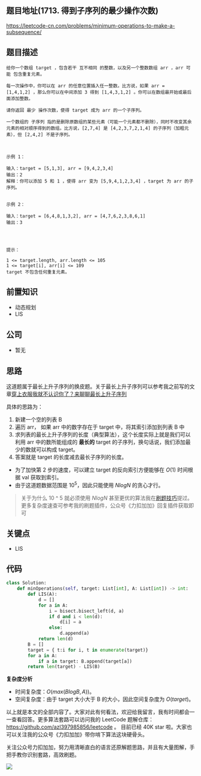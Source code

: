 ## 题目地址(1713. 得到子序列的最少操作次数)

https://leetcode-cn.com/problems/minimum-operations-to-make-a-subsequence/

## 题目描述

```
给你一个数组 target ，包含若干 互不相同 的整数，以及另一个整数数组 arr ，arr 可能 包含重复元素。

每一次操作中，你可以在 arr 的任意位置插入任一整数。比方说，如果 arr = [1,4,1,2] ，那么你可以在中间添加 3 得到 [1,4,3,1,2] 。你可以在数组最开始或最后面添加整数。

请你返回 最少 操作次数，使得 target 成为 arr 的一个子序列。

一个数组的 子序列 指的是删除原数组的某些元素（可能一个元素都不删除），同时不改变其余元素的相对顺序得到的数组。比方说，[2,7,4] 是 [4,2,3,7,2,1,4] 的子序列（加粗元素），但 [2,4,2] 不是子序列。

 

示例 1：

输入：target = [5,1,3], arr = [9,4,2,3,4]
输出：2
解释：你可以添加 5 和 1 ，使得 arr 变为 [5,9,4,1,2,3,4] ，target 为 arr 的子序列。


示例 2：

输入：target = [6,4,8,1,3,2], arr = [4,7,6,2,3,8,6,1]
输出：3


 

提示：

1 <= target.length, arr.length <= 105
1 <= target[i], arr[i] <= 109
target 不包含任何重复元素。
```

## 前置知识

- 动态规划
- LIS

## 公司

- 暂无

## 思路

这道题属于最长上升子序列的换皮题。关于最长上升子序列可以参考我之前写的文章[穿上衣服我就不认识你了？来聊聊最长上升子序列](https://lucifer.ren/blog/2020/06/20/LIS/)

具体的思路为：

1. 新建一个空的列表 B
2. 遍历 arr， 如果 arr 中的数字存在于 target 中，将其索引添加到列表 B 中
3. 求列表的最长上升子序列的长度（典型算法），这个长度实际上就是我们可以利用 arr 中的数所能组成的 **最长的** target 的子序列，换句话说，我们添加最少的数就可以构成 target。
4. 答案就是 target 的长度减去最长子序列的长度。

- 为了加快第 2 步的速度，可以建立 target 的反向索引方便能够在 $O(1)$ 时间根据 val 获取到索引。
- 由于这道题数据范围是 $10^5$，因此只能使用 $NlogN$ 的贪心才行。

> 关于为什么 10 ^ 5 就必须使用 $NlogN$ 甚至更优的算法我在[刷题技巧](https://lucifer.ren/blog/2020/12/21/shuati-silu3/)提过。更多复杂度速查可参考我的刷题插件，公众号《力扣加加》回复插件获取即可

## 关键点

- LIS

## 代码

```py
class Solution:
    def minOperations(self, target: List[int], A: List[int]) -> int:
        def LIS(A):
            d = []
            for a in A:
                i = bisect.bisect_left(d, a)
                if d and i < len(d):
                    d[i] = a
                else:
                    d.append(a)
            return len(d)
        B = []
        target = { t:i for i, t in enumerate(target)}
        for a in A:
            if a in target: B.append(target[a])
        return len(target) - LIS(B)
```

**复杂度分析**

- 时间复杂度：$O(max(BlogB, A))$。
- 空间复杂度：由于 target 大小大于 B 的大小，因此空间复杂度为 $O(target)$。

以上就是本文的全部内容了。大家对此有何看法，欢迎给我留言，我有时间都会一一查看回答。更多算法套路可以访问我的 LeetCode 题解仓库：https://github.com/azl397985856/leetcode 。 目前已经 40K star 啦。大家也可以关注我的公众号《力扣加加》带你啃下算法这块硬骨头。

关注公众号力扣加加，努力用清晰直白的语言还原解题思路，并且有大量图解，手把手教你识别套路，高效刷题。

![](https://tva1.sinaimg.cn/large/007S8ZIlly1gfcuzagjalj30p00dwabs.jpg)
